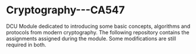 # Cryptography---CA547
DCU Module dedicated to introducing some basic concepts, algorithms and protocols from modern cryptography.
The following repository contains the assignments assigned during the module. 
Some modifications are still required in both.
